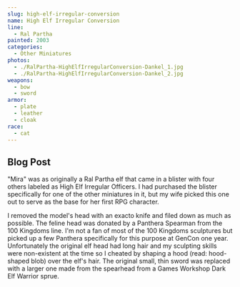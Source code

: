 ```yaml
---
slug: high-elf-irregular-conversion
name: High Elf Irregular Conversion
line:
  - Ral Partha
painted: 2003
categories:
  - Other Miniatures
photos:
  - ./RalPartha-HighElfIrregularConversion-Dankel_1.jpg
  - ./RalPartha-HighElfIrregularConversion-Dankel_2.jpg
weapons:
  - bow
  - sword
armor:
  - plate
  - leather
  - cloak
race:
  - cat
---
```


## Blog Post

"Mira" was as originally a Ral Partha elf that came in a blister with four others labeled as High Elf Irregular Officers. I had purchased the blister specifically for one of the other miniatures in it, but my wife picked this one out to serve as the base for her first RPG character.

I removed the model's head with an exacto knife and filed down as much as possible. The feline head was donated by a Panthera Spearman from the 100 Kingdoms line. I'm not a fan of most of the 100 Kingdoms sculptures but picked up a few Panthera specifically for this purpose at GenCon one year. Unfortunately the original elf head had long hair and my sculpting skills were non-existent at the time so I cheated by shaping a hood (read: hood-shaped blob) over the elf's hair. The original small, thin sword was replaced with a larger one made from the spearhead from a Games Workshop Dark Elf Warrior sprue.

